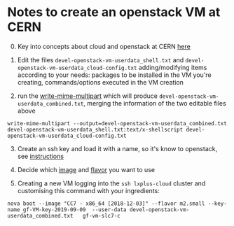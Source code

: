 # Notes to create an openstack VM at CERN

0. Key into concepts about cloud and openstack at CERN [here](https://clouddocs.web.cern.ch/clouddocs/overview/concepts.html)

1. Edit the files ```devel-openstack-vm-userdata_shell.txt``` and ```devel-openstack-vm-userdata_cloud-config.txt``` adding/modifying items according to your needs: packages to be installed in the VM you're creating, commands/options executed in the VM creation 

2. run the [write-mime-multipart](http://manpages.ubuntu.com/manpages/trusty/man1/write-mime-multipart.1.html) which will produce ```devel-openstack-vm-userdata_combined.txt```, merging the information of the two editable files above
```
write-mime-multipart --output=devel-openstack-vm-userdata_combined.txt devel-openstack-vm-userdata_shell.txt:text/x-shellscript devel-openstack-vm-userdata_cloud-config.txt
```

3. Create an ssh key and load it with a name, so it's know to openstack, see [instructions](https://clouddocs.web.cern.ch/clouddocs/using_openstack/keypair_options.html)

4. Decide which [image](https://clouddocs.web.cern.ch/clouddocs/details/standard_images.html) and  [flavor](https://clouddocs.web.cern.ch/clouddocs/using_openstack/vm_flavors.html) you want to use

5. Creating a new VM logging into the ```ssh lxplus-cloud``` cluster and customising this command with your ingredients:

```
nova boot --image "CC7 - x86_64 [2018-12-03]" --flavor m2.small --key-name gf-VM-key-2019-09-09  --user-data devel-openstack-vm-userdata_combined.txt   gf-vm-slc7-c
```

